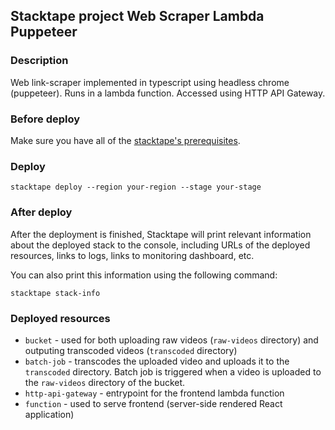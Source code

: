 ## Stacktape project Web Scraper Lambda Puppeteer

### Description

Web link-scraper implemented in typescript using headless chrome (puppeteer).
Runs in a lambda function. Accessed using HTTP API Gateway.

### Before deploy

Make sure you have all of the [stacktape's prerequisites](https://docs.stacktape.com/getting-started/1-install).

### Deploy

```
stacktape deploy --region your-region --stage your-stage
```

### After deploy

After the deployment is finished, Stacktape will print relevant information about the deployed stack to the console,
including URLs of the deployed resources, links to logs, links to monitoring dashboard, etc.

You can also print this information using the following command:

```
stacktape stack-info
```

### Deployed resources

- `bucket` - used for both uploading raw videos (`raw-videos` directory) and outputing transcoded videos (`transcoded` directory)
- `batch-job` - transcodes the uploaded video and uploads it to the `transcoded` directory. Batch job is triggered when a video is uploaded to the `raw-videos` directory of the bucket.
- `http-api-gateway` - entrypoint for the frontend lambda function
- `function` - used to serve frontend (server-side rendered React application)

